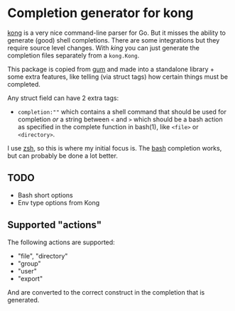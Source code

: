 # Completion generator for kong

[kong](https://github.com/alecthomas/kong) is a very nice command-line parser for Go. But it misses the
ability to generate (good) shell completions. There are some integrations but they require source level
changes. With _king_ you can just generate the completion files separately from a `kong.Kong`.

This package is copied from [gum](https://github.com/charmbracelet/gum) and made into a standalone library +
some extra features, like telling (via struct tags) how certain things must be completed.

Any struct field can have 2 extra tags:

- `completion:""` which contains a shell command that should be used for completion _or_ a string between
  `<` and `>` which should be a bash action as specified in the complete function in bash(1), like `<file>`
  or `<directory>`.

I use [zsh](https://zsh.org), so this is where my initial focus is. The
[bash](https://www.gnu.org/software/bash/) completion works, but can probably be done a lot better.

## TODO

- Bash short options
- Env type options from Kong

## Supported "actions"

The following actions are supported:

- "file", "directory"
- "group"
- "user"
- "export"

And are converted to the correct construct in the completion that is generated.
